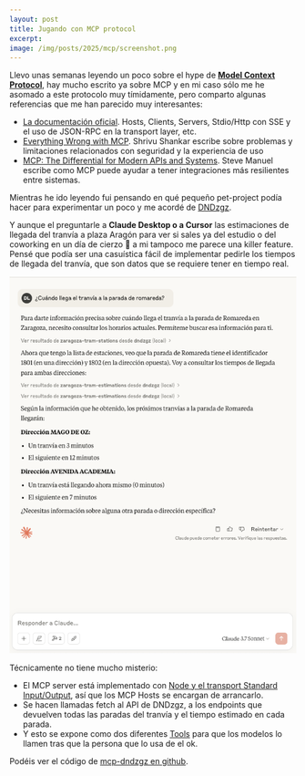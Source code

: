 ```yaml
---
layout: post
title: Jugando con MCP protocol
excerpt: 
image: /img/posts/2025/mcp/screenshot.png
---
```


Llevo unas semanas leyendo un poco sobre el hype de [**Model Context Protocol**](https://modelcontextprotocol.io/introduction), hay mucho escrito ya sobre MCP y en mi caso sólo me he asomado a este protocolo muy tímidamente, pero comparto algunas referencias que me han parecido muy interesantes:

- [La documentación oficial](https://modelcontextprotocol.io/docs/concepts/architecture). Hosts, Clients, Servers, Stdio/Http con SSE y el uso de JSON-RPC en la transport layer, etc.   
- [Everything Wrong with MCP](https://blog.sshh.io/p/everything-wrong-with-mcp). Shrivu Shankar escribe sobre problemas y limitaciones relacionados con seguridad y la experiencia de uso  
- [MCP: The Differential for Modern APIs and Systems](https://docs.mcp.run/blog/2025/03/27/mcp-differential-for-modern-apis). Steve Manuel escribe como MCP puede ayudar a tener integraciones más resilientes entre sistemas.

Mientras he ido leyendo fui pensando en qué pequeño pet-project podía hacer para experimentar un poco y me acordé de [DNDzgz](http://www.dndzgz.com/).

Y aunque el preguntarle a **Claude Desktop o a Cursor** las estimaciones de llegada del tranvía a plaza Aragón para ver si sales ya del estudio o del coworking en un día de cierzo 🥶 a mi tampoco me parece una killer feature. Pensé que podía ser una casuística fácil de implementar pedirle los tiempos de llegada del tranvía, que son datos que se requiere tener en tiempo real.

![En la captura se pregunta ¿Cuándo llegará el tranvía a la parada de Romareda? y luego se ve la respuesta de Claude](/img/posts/2025/mcp/screenshot.png "Captura de pantalla de Claude Desktop usando MCP DNDzgz")


Técnicamente no tiene mucho misterio:
- El MCP server está implementado con [Node y el transport Standard Input/Output](https://modelcontextprotocol.io/docs/concepts/transports#type-script-server), así que los MCP Hosts se encargan de arrancarlo.   
- Se hacen llamadas fetch al API de DNDzgz, a los endpoints que devuelven todas las paradas del tranvía y el tiempo estimado en cada parada.  
- Y esto se expone como dos diferentes [Tools](https://modelcontextprotocol.io/docs/concepts/tools) para que los modelos lo llamen tras que la persona que lo usa de el ok.

Podéis ver el código de [mcp-dndzgz en github](https://github.com/danilat/mcp-dndzgz).

